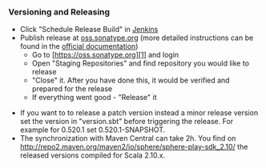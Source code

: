 ### Versioning and Releasing

* Click "Schedule Release Build" in [Jenkins][3]
* Publish release at [oss.sonatype.org][1] (more detailed instructions can be found in the [official documentation][2])
    * Go to [https://oss.sonatype.org][1] and login
    * Open "Staging Repositories" and find repository you would like to release
    * "Close" it. After you have done this, it would be verified and prepared for the release
    * If everything went good - "Release" it

[1]: https://oss.sonatype.org
[2]: https://docs.sonatype.org/display/Repository/Sonatype+OSS+Maven+Repository+Usage+Guide#SonatypeOSSMavenRepositoryUsageGuide-8a.ReleaseIt
[3]: http://hub.ci.cloud.commercetools.de/view/sphere/job/sphere-play-sdk/release

* If you want to to release a patch version instead a minor release version set the version in "version.sbt" before triggering the release. For example for 0.520.1 set 0.520.1-SNAPSHOT.
* The synchronization with Maven Central can take 2h. You find on http://repo2.maven.org/maven2/io/sphere/sphere-play-sdk_2.10/ the released versions compiled for Scala 2.10.x.
